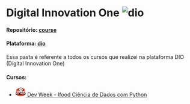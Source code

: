 [url]: https://github.com/PedroHeeger/course/blob/main
[logos]: url/outros/logos/plataforma


# Digital Innovation One  <img src="[logos]/dio.jpeg" alt="dio" width="auto" height="45">

#### Repositório: [course]([url])   
#### Plataforma: [dio](https://github.com/PedroHeeger/course/blob/main/dio)

Essa pasta é referente a todos os cursos que realizei na plataforma DIO (Digital Innovation One)

#### Cursos:
- <a href="./curso_066"><img src="./curso_066/img/dev_week.png" alt="dio" width="auto" height="25">     Dev Week - Ifood Ciência de Dados com Python</a>